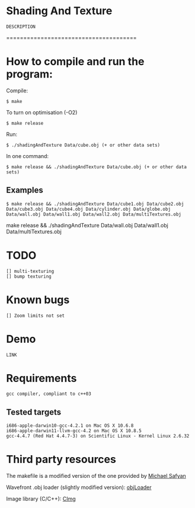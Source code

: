 # Shading And Texture

	DESCRIPTION
======================================

# How to compile and run the program:

Compile:

	$ make

To turn on optimisation (-O2)

	$ make release

Run:

	$ ./shadingAndTexture Data/cube.obj (+ or other data sets)

In one command:

	$ make release && ./shadingAndTexture Data/cube.obj (+ or other data sets)

## Examples
	
	$ make release && ./shadingAndTexture Data/cube1.obj Data/cube2.obj Data/cube3.obj Data/cube4.obj Data/cylinder.obj Data/globe.obj Data/wall.obj Data/wall1.obj Data/wall2.obj Data/multiTextures.obj

make release && ./shadingAndTexture Data/wall.obj Data/wall1.obj Data/multiTextures.obj

# TODO

	[] multi-texturing
	[] bump texturing

# Known bugs

	[] Zoom limits not set

# Demo

	LINK


# Requirements

	gcc compiler, compliant to c++03

## Tested targets
	i686-apple-darwin10-gcc-4.2.1 on Mac OS X 10.6.8
	i686-apple-darwin11-llvm-gcc-4.2 on Mac OS X 10.8.5
	gcc-4.4.7 (Red Hat 4.4.7-3) on Scientific Linux - Kernel Linux 2.6.32

# Third party resources

The makefile is a modified version of the one provided by [Michael Safyan](https://sites.google.com/site/michaelsafyan/software-engineering/how-to-write-a-makefile)

Wavefront .obj loader (slightly modified version): 
[objLoader](http://www.kixor.net/dev/objloader/) 

Image library (C/C++):
[CImg](http://cimg.sourceforge.net/)